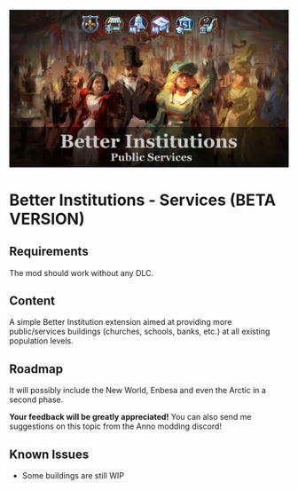 ![](./banner.jpg)

# Better Institutions - Services (BETA VERSION)

## Requirements

The mod should work without any DLC.

## Content

A simple Better Institution extension aimed at providing more public/services buildings (churches, schools, banks, etc.) at all existing population levels.

## Roadmap

It will possibly include the New World, Enbesa and even the Arctic in a second phase.

**Your feedback will be greatly appreciated!** You can also send me suggestions on this topic from the Anno modding discord!

## Known Issues

- Some buildings are still WIP